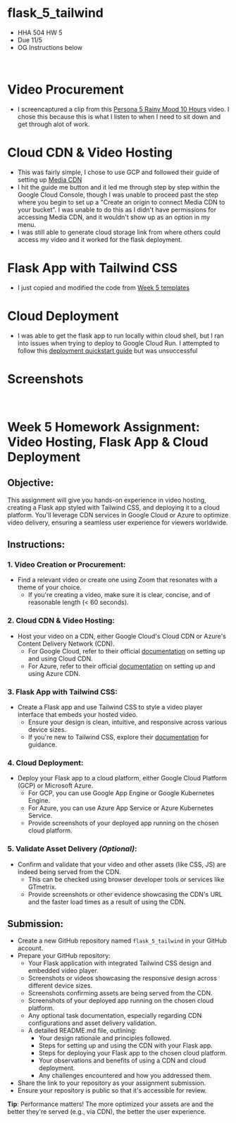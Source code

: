 # flask_5_tailwind
* HHA 504 HW 5
* Due 11/5
* OG Instructions below

<br>

# Video Procurement
* I screencaptured a clip from this [Persona 5 Rainy Mood 10 Hours](https://youtu.be/Uq7kyf1T_lk?si=SrG_0MLiR0i3l0bb) video. I chose this because this is what I listen to when I need to sit down and get through alot of work.

# Cloud CDN & Video Hosting
* This was fairly simple, I chose to use GCP and followed their guide of setting up [Media CDN](https://cloud.google.com/media-cdn/docs/quickstart)
* I hit the guide me button and it led me through step by step within the Google Cloud Console, though I was unable to proceed past the step where you begin to set up a "Create an origin to connect Media CDN to your bucket". I was unable to do this as I didn't have permissions for accessing Media CDN, and it wouldn't show up as an option in my menu.
* I was still able to generate cloud storage link from where others could access my video and it worked for the flask deployment.

# Flask App with Tailwind CSS
* I just copied and modified the code from [Week 5 templates](https://github.com/hantswilliams/HHA_504_2023/blob/main/WK5/example_app/templates/index_tailwind.html)

# Cloud Deployment
* I was able to get the flask app to run locally within cloud shell, but I ran into issues when trying to deploy to Google Cloud Run. I attempted to follow this [deployment quickstart guide](https://cloud.google.com/run/docs/quickstarts/build-and-deploy/deploy-python-service) but was unsuccessful

# Screenshots


<br>

# **Week 5 Homework Assignment: Video Hosting, Flask App & Cloud Deployment**

## **Objective**:
This assignment will give you hands-on experience in video hosting, creating a Flask app styled with Tailwind CSS, and deploying it to a cloud platform. You'll leverage CDN services in Google Cloud or Azure to optimize video delivery, ensuring a seamless user experience for viewers worldwide.

## **Instructions**:

### **1. Video Creation or Procurement**:
- Find a relevant video or create one using Zoom that resonates with a theme of your choice.
  - If you're creating a video, make sure it is clear, concise, and of reasonable length (< 60 seconds).

### **2. Cloud CDN & Video Hosting**:
- Host your video on a CDN, either Google Cloud's Cloud CDN or Azure's Content Delivery Network (CDN).
  - For Google Cloud, refer to their official [documentation](https://cloud.google.com/cdn) on setting up and using Cloud CDN.
  - For Azure, refer to their official [documentation](https://docs.microsoft.com/en-us/azure/cdn/cdn-overview) on setting up and using Azure CDN.

### **3. Flask App with Tailwind CSS**:
- Create a Flask app and use Tailwind CSS to style a video player interface that embeds your hosted video.
  - Ensure your design is clean, intuitive, and responsive across various device sizes.
  - If you're new to Tailwind CSS, explore their [documentation](https://tailwindcss.com/docs) for guidance.

### **4. Cloud Deployment**:
- Deploy your Flask app to a cloud platform, either Google Cloud Platform (GCP) or Microsoft Azure.
  - For GCP, you can use Google App Engine or Google Kubernetes Engine.
  - For Azure, you can use Azure App Service or Azure Kubernetes Service.
  - Provide screenshots of your deployed app running on the chosen cloud platform.

### **5. Validate Asset Delivery** *(Optional)*:
- Confirm and validate that your video and other assets (like CSS, JS) are indeed being served from the CDN.
  - This can be checked using browser developer tools or services like GTmetrix.
  - Provide screenshots or other evidence showcasing the CDN's URL and the faster load times as a result of using the CDN.

## **Submission**:
- Create a new GitHub repository named `flask_5_tailwind` in your GitHub account.
- Prepare your GitHub repository:
  - Your Flask application with integrated Tailwind CSS design and embedded video player.
  - Screenshots or videos showcasing the responsive design across different device sizes.
  - Screenshots confirming assets are being served from the CDN.
  - Screenshots of your deployed app running on the chosen cloud platform.
  - Any optional task documentation, especially regarding CDN configurations and asset delivery validation.
  - A detailed README.md file, outlining:
    - Your design rationale and principles followed.
    - Steps for setting up and using the CDN with your Flask app.
    - Steps for deploying your Flask app to the chosen cloud platform.
    - Your observations and benefits of using a CDN and cloud deployment.
    - Any challenges encountered and how you addressed them.
- Share the link to your repository as your assignment submission.
- Ensure your repository is public so that it's accessible for review.

**Tip**: Performance matters! The more optimized your assets are and the better they're served (e.g., via CDN), the better the user experience.
